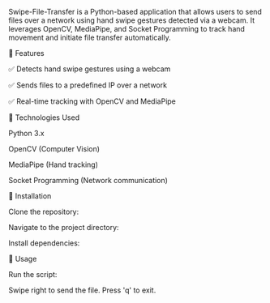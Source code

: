Swipe-File-Transfer is a Python-based application that allows users to send files over a network using hand swipe gestures detected via a webcam. It leverages OpenCV, MediaPipe, and Socket Programming to track hand movement and initiate file transfer automatically.

🔹 Features

✅ Detects hand swipe gestures using a webcam

✅ Sends files to a predefined IP over a network

✅ Real-time tracking with OpenCV and MediaPipe


🔹 Technologies Used

Python 3.x

OpenCV (Computer Vision)

MediaPipe (Hand tracking)

Socket Programming (Network communication)

🔹 Installation

Clone the repository:

Navigate to the project directory:

Install dependencies:

🔹 Usage

Run the script:

Swipe right to send the file. Press 'q' to exit.
